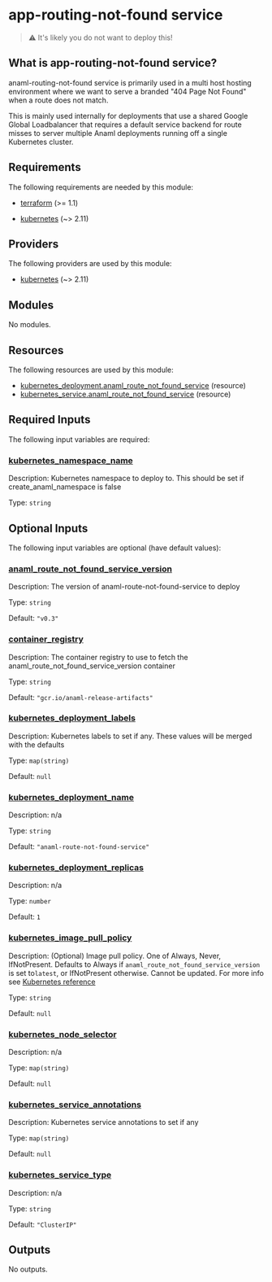 <!-- BEGIN_TF_DOCS -->
# app-routing-not-found service

> :warning: It's likely you do not want to deploy this!

## What is app-routing-not-found service?
anaml-routing-not-found service is primarily used in a multi host hosting environment where we want to serve a branded "404 Page Not Found" when a route does not match.

This is mainly used internally for deployments that use a shared Google Global Loadbalancer that requires a default service backend for route misses to server multiple Anaml deployments running off a single Kubernetes cluster.

## Requirements

The following requirements are needed by this module:

- <a name="requirement_terraform"></a> [terraform](#requirement\_terraform) (>= 1.1)

- <a name="requirement_kubernetes"></a> [kubernetes](#requirement\_kubernetes) (~> 2.11)

## Providers

The following providers are used by this module:

- <a name="provider_kubernetes"></a> [kubernetes](#provider\_kubernetes) (~> 2.11)

## Modules

No modules.

## Resources

The following resources are used by this module:

- [kubernetes_deployment.anaml_route_not_found_service](https://registry.terraform.io/providers/hashicorp/kubernetes/latest/docs/resources/deployment) (resource)
- [kubernetes_service.anaml_route_not_found_service](https://registry.terraform.io/providers/hashicorp/kubernetes/latest/docs/resources/service) (resource)

## Required Inputs

The following input variables are required:

### <a name="input_kubernetes_namespace_name"></a> [kubernetes\_namespace\_name](#input\_kubernetes\_namespace\_name)

Description: Kubernetes namespace to deploy to. This should be set if create\_anaml\_namespace is false

Type: `string`

## Optional Inputs

The following input variables are optional (have default values):

### <a name="input_anaml_route_not_found_service_version"></a> [anaml\_route\_not\_found\_service\_version](#input\_anaml\_route\_not\_found\_service\_version)

Description: The version of anaml-route-not-found-service to deploy

Type: `string`

Default: `"v0.3"`

### <a name="input_container_registry"></a> [container\_registry](#input\_container\_registry)

Description: The container registry to use to fetch the anaml\_route\_not\_found\_service\_version container

Type: `string`

Default: `"gcr.io/anaml-release-artifacts"`

### <a name="input_kubernetes_deployment_labels"></a> [kubernetes\_deployment\_labels](#input\_kubernetes\_deployment\_labels)

Description: Kubernetes labels to set if any. These values will be merged with the defaults

Type: `map(string)`

Default: `null`

### <a name="input_kubernetes_deployment_name"></a> [kubernetes\_deployment\_name](#input\_kubernetes\_deployment\_name)

Description: n/a

Type: `string`

Default: `"anaml-route-not-found-service"`

### <a name="input_kubernetes_deployment_replicas"></a> [kubernetes\_deployment\_replicas](#input\_kubernetes\_deployment\_replicas)

Description: n/a

Type: `number`

Default: `1`

### <a name="input_kubernetes_image_pull_policy"></a> [kubernetes\_image\_pull\_policy](#input\_kubernetes\_image\_pull\_policy)

Description:  (Optional) Image pull policy. One of Always, Never, IfNotPresent. Defaults to Always if `anaml_route_not_found_service_version` is set to`latest`, or IfNotPresent otherwise. Cannot be updated. For more info see [Kubernetes reference](http://kubernetes.io/docs/user-guide/images#updating-images)

Type: `string`

Default: `null`

### <a name="input_kubernetes_node_selector"></a> [kubernetes\_node\_selector](#input\_kubernetes\_node\_selector)

Description: n/a

Type: `map(string)`

Default: `null`

### <a name="input_kubernetes_service_annotations"></a> [kubernetes\_service\_annotations](#input\_kubernetes\_service\_annotations)

Description: Kubernetes service annotations to set if any

Type: `map(string)`

Default: `null`

### <a name="input_kubernetes_service_type"></a> [kubernetes\_service\_type](#input\_kubernetes\_service\_type)

Description: n/a

Type: `string`

Default: `"ClusterIP"`

## Outputs

No outputs.
<!-- END_TF_DOCS -->